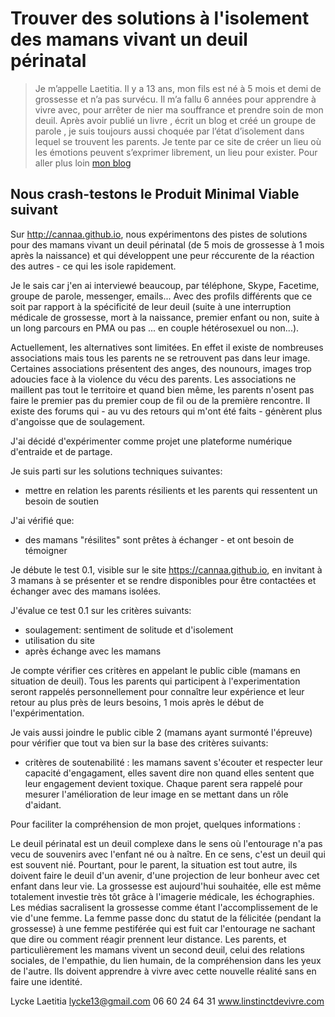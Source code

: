 # Trouver des solutions à l'isolement des mamans vivant un deuil périnatal

> Je m’appelle Laetitia. Il y a 13 ans, mon fils est né à 5 mois et demi de grossesse et n’a pas survécu. Il m’a fallu 6 années pour apprendre à vivre avec, pour arrêter de nier ma souffrance et prendre soin de mon deuil.  Après avoir publié un livre , écrit un blog et créé un groupe de parole , je suis toujours aussi choquée par l’état d’isolement dans lequel se trouvent les parents. Je tente par ce site de créer un lieu où les émotions peuvent s’exprimer librement, un lieu pour exister. Pour aller plus loin [mon blog](https://linstinctdevivre.com/)

## Nous crash-testons le Produit Minimal Viable suivant

Sur http://cannaa.github.io, nous expérimentons des pistes de solutions pour des mamans vivant un deuil périnatal (de 5 mois de grossesse à 1 mois après la naissance) et qui développent une peur réccurente de la réaction des autres - ce qui les isole rapidement. 

Je le sais car j'en ai interviewé beaucoup, par téléphone, Skype, Facetime, groupe de parole, messenger, emails... Avec des profils différents que ce soit par rapport à la spécificité de leur deuil (suite à une interruption médicale de grossesse, mort à la naissance, premier enfant ou non, suite à un long parcours en PMA ou pas ... en couple hétérosexuel ou non...). 

Actuellement, les alternatives sont limitées. En effet il existe de nombreuses associations mais tous les parents ne se retrouvent pas dans leur image. Certaines associations présentent des anges, des nounours, images trop adoucies face à la violence du vécu des parents. Les associations ne maillent pas tout le territoire et quand bien même, les parents n'osent pas faire le premier pas du premier coup de fil ou de la première rencontre. Il existe des forums qui - au vu des retours qui m'ont été faits - génèrent plus d'angoisse que de soulagement.  

J'ai décidé d'expérimenter comme projet une plateforme numérique d'entraide et de partage.

Je suis parti sur les solutions techniques suivantes:

* mettre en relation les parents résilients et les parents qui ressentent un besoin de soutien

J'ai vérifié que: 
* des mamans "résilites" sont prêtes à échanger - et ont besoin de témoigner

Je débute le test 0.1, visible sur le site https://cannaa.github.io, en invitant à 3 mamans à se présenter et se rendre disponibles pour être contactées et échanger avec des mamans isolées. 

J'évalue ce test 0.1 sur les critères suivants:
* soulagement: sentiment de solitude et d'isolement
 * utilisation du site
 * après échange avec les mamans

Je compte vérifier ces critères en appelant le public cible (mamans en situation de deuil). Tous les parents qui participent à l'experimentation seront rappelés personnellement pour connaître leur expérience et leur retour au plus près de leurs besoins, 1 mois après le début de l'expérimentation.

Je vais aussi joindre le public cible 2 (mamans ayant surmonté l'épreuve) pour vérifier que tout va bien sur la base des critères suivants:

* critères de soutenabilité : les mamans savent s'écouter et respecter leur capacité d'engagament, elles savent dire non quand elles sentent que leur engagement devient toxique. Chaque parent sera rappelé pour mesurer l'amélioration de leur image en se mettant dans un rôle d'aidant. 

Pour faciliter la compréhension de mon projet, quelques informations :

Le deuil périnatal est un deuil complexe dans le sens où l'entourage n'a pas vecu de souvenirs avec l'enfant né ou à naître. En ce sens, c'est un deuil qui est souvent nié. Pourtant, pour le parent, la situation est tout autre, ils doivent faire le deuil d'un avenir, d'une projection de leur bonheur avec cet enfant dans leur vie. La grossesse est aujourd'hui souhaitée, elle est même totalement investie très tôt grâce à l'imagerie médicale, les échographies. Les médias sacralisent la grossesse comme étant l'accomplissement de le vie d'une femme. La femme passe donc du statut de la félicitée (pendant la grossesse) à une femme pestiférée qui est fuit car l'entourage ne sachant que dire ou comment réagir prennent leur distance. Les parents, et particulièrement les mamans vivent un second deuil, celui des relations sociales, de l'empathie, du lien humain, de la compréhension dans les yeux de l'autre. Ils doivent apprendre à vivre avec cette nouvelle réalité sans en faire une identité.

Lycke Laetitia 
lycke13@gmail.com
06 60 24 64 31
www.linstinctdevivre.com


